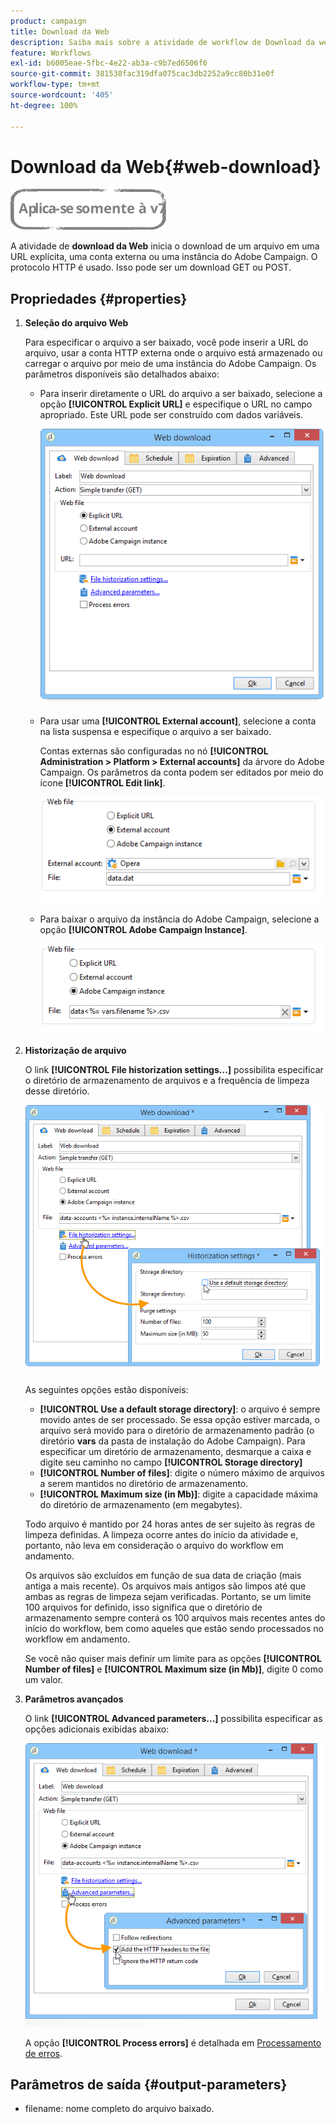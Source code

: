 ```yaml
---
product: campaign
title: Download da Web
description: Saiba mais sobre a atividade de workflow de Download da web
feature: Workflows
exl-id: b6005eae-5fbc-4e22-ab3a-c9b7ed6506f6
source-git-commit: 381538fac319dfa075cac3db2252a9cc80b31e0f
workflow-type: tm+mt
source-wordcount: '405'
ht-degree: 100%

---
```


# Download da Web{#web-download}

![](../../assets/v7-only.svg)

A atividade de **download da Web** inicia o download de um arquivo em uma URL explícita, uma conta externa ou uma instância do Adobe Campaign. O protocolo HTTP é usado. Isso pode ser um download GET ou POST.

## Propriedades {#properties}

1. **Seleção do arquivo Web**

   Para especificar o arquivo a ser baixado, você pode inserir a URL do arquivo, usar a conta HTTP externa onde o arquivo está armazenado ou carregar o arquivo por meio de uma instância do Adobe Campaign. Os parâmetros disponíveis são detalhados abaixo:

   * Para inserir diretamente o URL do arquivo a ser baixado, selecione a opção **[!UICONTROL Explicit URL]** e especifique o URL no campo apropriado. Este URL pode ser construído com dados variáveis.

      ![](assets/download_web_edit.png)

   * Para usar uma **[!UICONTROL External account]**, selecione a conta na lista suspensa e especifique o arquivo a ser baixado.

      Contas externas são configuradas no nó **[!UICONTROL Administration > Platform > External accounts]** da árvore do Adobe Campaign. Os parâmetros da conta podem ser editados por meio do ícone **[!UICONTROL Edit link]**.

      ![](assets/download_web_edit_external.png)

   * Para baixar o arquivo da instância do Adobe Campaign, selecione a opção **[!UICONTROL Adobe Campaign Instance]**.

      ![](assets/download_web_edit_instance.png)

1. **Historização de arquivo**

   O link **[!UICONTROL File historization settings...]** possibilita especificar o diretório de armazenamento de arquivos e a frequência de limpeza desse diretório.

   ![](assets/download_web_edit_hist.png)

   As seguintes opções estão disponíveis:

   * **[!UICONTROL Use a default storage directory]**: o arquivo é sempre movido antes de ser processado. Se essa opção estiver marcada, o arquivo será movido para o diretório de armazenamento padrão (o diretório **vars** da pasta de instalação do Adobe Campaign). Para especificar um diretório de armazenamento, desmarque a caixa e digite seu caminho no campo **[!UICONTROL Storage directory]**
   * **[!UICONTROL Number of files]**: digite o número máximo de arquivos a serem mantidos no diretório de armazenamento.
   * **[!UICONTROL Maximum size (in Mb)]**: digite a capacidade máxima do diretório de armazenamento (em megabytes).

   Todo arquivo é mantido por 24 horas antes de ser sujeito às regras de limpeza definidas. A limpeza ocorre antes do início da atividade e, portanto, não leva em consideração o arquivo do workflow em andamento.

   Os arquivos são excluídos em função de sua data de criação (mais antiga a mais recente). Os arquivos mais antigos são limpos até que ambas as regras de limpeza sejam verificadas. Portanto, se um limite 100 arquivos for definido, isso significa que o diretório de armazenamento sempre conterá os 100 arquivos mais recentes antes do início do workflow, bem como aqueles que estão sendo processados no workflow em andamento.

   Se você não quiser mais definir um limite para as opções **[!UICONTROL Number of files]** e **[!UICONTROL Maximum size (in Mb)]**, digite 0 como um valor.

1. **Parâmetros avançados**

   O link **[!UICONTROL Advanced parameters...]** possibilita especificar as opções adicionais exibidas abaixo:

   ![](assets/download_web_edit_advanced.png)

   A opção **[!UICONTROL Process errors]** é detalhada em [Processamento de erros](monitoring-workflow-execution.md#processing-errors).

## Parâmetros de saída {#output-parameters}

* filename: nome completo do arquivo baixado.
